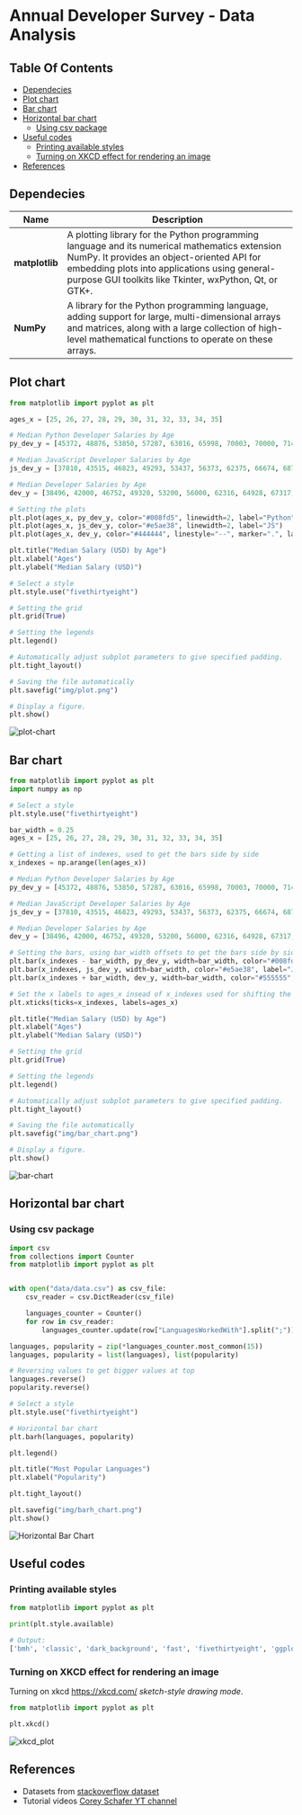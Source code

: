 # Annual Developer Survey - Data Analysis  <!-- omit in toc -->

## Table Of Contents <!-- omit in toc -->

- [Dependecies](#dependecies)
- [Plot chart](#plot-chart)
- [Bar chart](#bar-chart)
- [Horizontal bar chart](#horizontal-bar-chart)
  - [Using csv package](#using-csv-package)
- [Useful codes](#useful-codes)
  - [Printing available styles](#printing-available-styles)
  - [Turning on XKCD effect for rendering an image](#turning-on-xkcd-effect-for-rendering-an-image)
- [References](#references)

## Dependecies

| Name           | Description                                                                                                                                                                                                                                            |
| -------------- | ------------------------------------------------------------------------------------------------------------------------------------------------------------------------------------------------------------------------------------------------------ |
| **matplotlib** | A plotting library for the Python programming language and its numerical mathematics extension NumPy. It provides an object-oriented API for embedding plots into applications using general-purpose GUI toolkits like Tkinter, wxPython, Qt, or GTK+. |
| **NumPy**      | A library for the Python programming language, adding support for large, multi-dimensional arrays and matrices, along with a large collection of high-level mathematical functions to operate on these arrays.                                         |

## Plot chart

```python
from matplotlib import pyplot as plt

ages_x = [25, 26, 27, 28, 29, 30, 31, 32, 33, 34, 35]

# Median Python Developer Salaries by Age
py_dev_y = [45372, 48876, 53850, 57287, 63016, 65998, 70003, 70000, 71496, 75370, 83640]

# Median JavaScript Developer Salaries by Age
js_dev_y = [37810, 43515, 46823, 49293, 53437, 56373, 62375, 66674, 68745, 68746, 74583]

# Median Developer Salaries by Age
dev_y = [38496, 42000, 46752, 49320, 53200, 56000, 62316, 64928, 67317, 68748, 73752]

# Setting the plots
plt.plot(ages_x, py_dev_y, color="#008fd5", linewidth=2, label="Python")
plt.plot(ages_x, js_dev_y, color="#e5ae38", linewidth=2, label="JS")
plt.plot(ages_x, dev_y, color="#444444", linestyle="--", marker=".", label="All Devs")

plt.title("Median Salary (USD) by Age")
plt.xlabel("Ages")
plt.ylabel("Median Salary (USD)")

# Select a style
plt.style.use("fivethirtyeight")

# Setting the grid
plt.grid(True)

# Setting the legends
plt.legend()

# Automatically adjust subplot parameters to give specified padding.
plt.tight_layout()

# Saving the file automatically
plt.savefig("img/plot.png")

# Display a figure.
plt.show()
```

![plot-chart]

## Bar chart

```python
from matplotlib import pyplot as plt
import numpy as np

# Select a style
plt.style.use("fivethirtyeight")

bar_width = 0.25
ages_x = [25, 26, 27, 28, 29, 30, 31, 32, 33, 34, 35]

# Getting a list of indexes, used to get the bars side by side
x_indexes = np.arange(len(ages_x))

# Median Python Developer Salaries by Age
py_dev_y = [45372, 48876, 53850, 57287, 63016, 65998, 70003, 70000, 71496, 75370, 83640]

# Median JavaScript Developer Salaries by Age
js_dev_y = [37810, 43515, 46823, 49293, 53437, 56373, 62375, 66674, 68745, 68746, 74583]

# Median Developer Salaries by Age
dev_y = [38496, 42000, 46752, 49320, 53200, 56000, 62316, 64928, 67317, 68748, 73752]

# Setting the bars, using bar_width offsets to get the bars side by side
plt.bar(x_indexes - bar_width, py_dev_y, width=bar_width, color="#008fd5", label="Python")
plt.bar(x_indexes, js_dev_y, width=bar_width, color="#e5ae38", label="JS")
plt.bar(x_indexes + bar_width, dev_y, width=bar_width, color="#555555", label="All Devs")

# Set the x labels to ages_x insead of x_indexes used for shifting the bars
plt.xticks(ticks=x_indexes, labels=ages_x)

plt.title("Median Salary (USD) by Age")
plt.xlabel("Ages")
plt.ylabel("Median Salary (USD)")

# Setting the grid
plt.grid(True)

# Setting the legends
plt.legend()

# Automatically adjust subplot parameters to give specified padding.
plt.tight_layout()

# Saving the file automatically
plt.savefig("img/bar_chart.png")

# Display a figure.
plt.show()
```

![bar-chart]

## Horizontal bar chart

### Using csv package

```python
import csv
from collections import Counter
from matplotlib import pyplot as plt


with open("data/data.csv") as csv_file:
    csv_reader = csv.DictReader(csv_file)

    languages_counter = Counter()
    for row in csv_reader:
        languages_counter.update(row["LanguagesWorkedWith"].split(";"))

languages, popularity = zip(*languages_counter.most_common(15))
languages, popularity = list(languages), list(popularity)

# Reversing values to get bigger values at top
languages.reverse()
popularity.reverse()

# Select a style
plt.style.use("fivethirtyeight")

# Horizontal bar chart
plt.barh(languages, popularity)

plt.legend()

plt.title("Most Popular Languages")
plt.xlabel("Popularity")

plt.tight_layout()

plt.savefig("img/barh_chart.png")
plt.show()
```

![Horizontal Bar Chart]

## Useful codes

### Printing available styles

```python
from matplotlib import pyplot as plt

print(plt.style.available)

# Output:
['bmh', 'classic', 'dark_background', 'fast', 'fivethirtyeight', 'ggplot', 'grayscale', 'seaborn-bright', 'seaborn-colorblind', 'seaborn-dark-palette', 'seaborn-dark', 'seaborn-darkgrid', 'seaborn-deep', 'seaborn-muted', 'seaborn-notebook', 'seaborn-paper', 'seaborn-pastel', 'seaborn-poster', 'seaborn-talk', 'seaborn-ticks', 'seaborn-white', 'seaborn-whitegrid', 'seaborn', 'Solarize_Light2', 'tableau-colorblind10', '_classic_test']
```

### Turning on XKCD effect for rendering an image

Turning on xkcd <https://xkcd.com/> _sketch-style drawing mode_.

```python
from matplotlib import pyplot as plt

plt.xkcd()
```

![xkcd_plot]

## References

- Datasets from [stackoverflow dataset](https://insights.stackoverflow.com/survey)
- Tutorial videos [Corey Schafer YT channel]

<!-- Links -->
[xkcd_plot]: https://i.ibb.co/s2swsDy/plot.png "XKCD Plot"
[plot-chart]: https://i.ibb.co/4WNks6Z/plot-chart.png "Plot chart"
[bar-chart]: https://i.ibb.co/Fm4mKX5/bar-chart.png "Bar chart"
[stackoverflow dataset]: https://insights.stackoverflow.com/survey "Stackoverflow dataset"
[Corey Schafer YT channel]: https://www.youtube.com/watch?v=nKxLfUrkLE8 "Corey Schafer"
[Horizontal Bar Chart]: https://i.ibb.co/TqmL02B/barh-chart.png "Horizontal Bar Chart"
